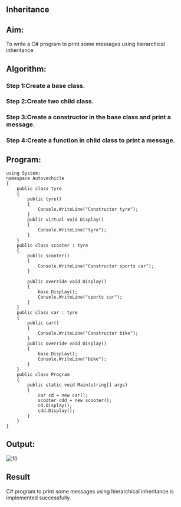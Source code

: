 ## Inheritance

## Aim:
To write a C# program to print some messages using hierarchical inheritance

## Algorithm:
### Step 1:Create a base class.
### Step 2:Create two child class.
### Step 3:Create a constructor in the base class and print a message.
### Step 4:Create a function in child class to print a message.
## Program:
```
using System;
namespace Autovechicle
{
    public class tyre
    {
        public tyre()
        {
            Console.WriteLine("Constructor tyre");
        }
        public virtual void Display()
        {
            Console.WriteLine("tyre");
        }
    }
    public class scooter : tyre
    {
        public scooter()
        {
            Console.WriteLine("Constructor sports car");
        }

        public override void Display()
        {
            base.Display();
            Console.WriteLine("sports car");
        }
    }
    public class car : tyre
    {
        public car()
        {
            Console.WriteLine("Constructor bike");
        }
        public override void Display()
        {
            base.Display();
            Console.WriteLine("bike");
        }
    }
    public class Program
    {
        public static void Main(string[] args)
        {
            car cd = new car();
            scooter cdd = new scooter();
            cd.Display();
            cdd.Display();
        }
    }
}
```
## Output:
![10](https://user-images.githubusercontent.com/93587823/203894511-97bedf3c-3e99-4ff6-b742-b282c509dd74.png)

## Result
C# program to print some messages using hierarchical inheritance is implemented successfully.
